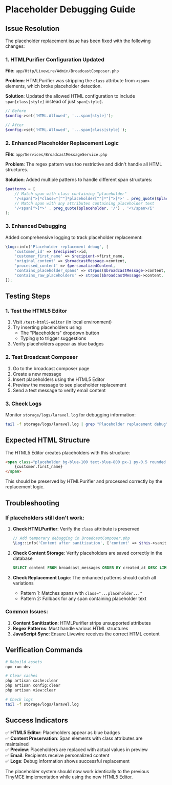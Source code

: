 # Placeholder Debugging Guide

## Issue Resolution

The placeholder replacement issue has been fixed with the following changes:

### 1. HTMLPurifier Configuration Updated
**File**: `app/Http/Livewire/Admin/BroadcastComposer.php`

**Problem**: HTMLPurifier was stripping the `class` attribute from `<span>` elements, which broke placeholder detection.

**Solution**: Updated the allowed HTML configuration to include `span[class|style]` instead of just `span[style]`.

```php
// Before
$config->set('HTML.Allowed', '...span[style]');

// After  
$config->set('HTML.Allowed', '...span[class|style]');
```

### 2. Enhanced Placeholder Replacement Logic
**File**: `app/Services/BroadcastMessageService.php`

**Problem**: The regex pattern was too restrictive and didn't handle all HTML structures.

**Solution**: Added multiple patterns to handle different span structures:

```php
$patterns = [
    // Match span with class containing "placeholder"
    '/<span[^>]*class="[^"]*placeholder[^"]*"[^>]*>' . preg_quote($placeholder, '/') . '<\/span>/i',
    // Match span with any attributes containing placeholder text
    '/<span[^>]*>' . preg_quote($placeholder, '/') . '<\/span>/i'
];
```

### 3. Enhanced Debugging
Added comprehensive logging to track placeholder replacement:

```php
\Log::info('Placeholder replacement debug', [
    'customer_id' => $recipient->id,
    'customer_first_name' => $recipient->first_name,
    'original_content' => $broadcastMessage->content,
    'processed_content' => $personalizedContent,
    'contains_placeholder_spans' => strpos($broadcastMessage->content, 'class="placeholder') !== false,
    'contains_raw_placeholders' => strpos($broadcastMessage->content, '{customer.first_name}') !== false,
]);
```

## Testing Steps

### 1. Test the HTML5 Editor
1. Visit `/test-html5-editor` (in local environment)
2. Try inserting placeholders using:
   - The "Placeholders" dropdown button
   - Typing `@` to trigger suggestions
3. Verify placeholders appear as blue badges

### 2. Test Broadcast Composer
1. Go to the broadcast composer page
2. Create a new message
3. Insert placeholders using the HTML5 Editor
4. Preview the message to see placeholder replacement
5. Send a test message to verify email content

### 3. Check Logs
Monitor `storage/logs/laravel.log` for debugging information:

```bash
tail -f storage/logs/laravel.log | grep "Placeholder replacement debug"
```

## Expected HTML Structure

The HTML5 Editor creates placeholders with this structure:

```html
<span class="placeholder bg-blue-100 text-blue-800 px-1 py-0.5 rounded text-sm font-medium">
    {customer.first_name}
</span>
```

This should be preserved by HTMLPurifier and processed correctly by the replacement logic.

## Troubleshooting

### If placeholders still don't work:

1. **Check HTMLPurifier**: Verify the `class` attribute is preserved
   ```php
   // Add temporary debugging in BroadcastComposer.php
   \Log::info('Content after sanitization', ['content' => $this->sanitizeHtmlContent($this->content)]);
   ```

2. **Check Content Storage**: Verify placeholders are saved correctly in the database
   ```sql
   SELECT content FROM broadcast_messages ORDER BY created_at DESC LIMIT 1;
   ```

3. **Check Replacement Logic**: The enhanced patterns should catch all variations
   - Pattern 1: Matches spans with `class="...placeholder..."`
   - Pattern 2: Fallback for any span containing placeholder text

### Common Issues:

1. **Content Sanitization**: HTMLPurifier strips unsupported attributes
2. **Regex Patterns**: Must handle various HTML structures
3. **JavaScript Sync**: Ensure Livewire receives the correct HTML content

## Verification Commands

```bash
# Rebuild assets
npm run dev

# Clear caches
php artisan cache:clear
php artisan config:clear
php artisan view:clear

# Check logs
tail -f storage/logs/laravel.log
```

## Success Indicators

✅ **HTML5 Editor**: Placeholders appear as blue badges  
✅ **Content Preservation**: Span elements with class attributes are maintained  
✅ **Preview**: Placeholders are replaced with actual values in preview  
✅ **Email**: Recipients receive personalized content  
✅ **Logs**: Debug information shows successful replacement  

The placeholder system should now work identically to the previous TinyMCE implementation while using the new HTML5 Editor.